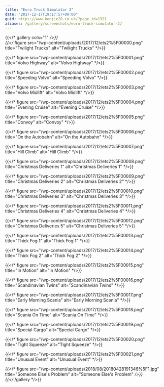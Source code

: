```yaml
---
title: "Euro Truck Simulator 2"
date: "2017-12-17T19:17:57+00:00"
guid: https://www.kenjie20.co.uk/?page_id=1321
aliases: /gallery/screenshots/euro-truck-simulator-2/
---
```

  
{{</* gallery cols="1" */>}}  
{{</* figure src="/wp-content/uploads/2017/12/ets2%5F00000.png" title="Twilight Trucks" alt="Twilight Trucks" */>}}

{{</* figure src="/wp-content/uploads/2017/12/ets2%5F00001.png" title="Volvo Highway" alt="Volvo Highway" */>}}

{{</* figure src="/wp-content/uploads/2017/12/ets2%5F00002.png" title="Speeding Volvo" alt="Speeding Volvo" */>}}

{{</* figure src="/wp-content/uploads/2017/12/ets2%5F00003.png" title="Volvo Midlift" alt="Volvo Midlift" */>}}

{{</* figure src="/wp-content/uploads/2017/12/ets2%5F00004.png" title="Evening Cruise" alt="Evening Cruise" */>}}

{{</* figure src="/wp-content/uploads/2017/12/ets2%5F00005.png" title="Convoy" alt="Convoy" */>}}

{{</* figure src="/wp-content/uploads/2017/12/ets2%5F00006.png" title="On the Autobahn" alt="On the Autobahn" */>}}

{{</* figure src="/wp-content/uploads/2017/12/ets2%5F00007.png" title="Hill Climb" alt="Hill Climb" */>}}

{{</* figure src="/wp-content/uploads/2017/12/ets2%5F00008.png" title="Christmas Deliveries 1" alt="Christmas Deliveries 1" */>}}

{{</* figure src="/wp-content/uploads/2017/12/ets2%5F00009.png" title="Christmas Deliveries 2" alt="Christmas Deliveries 2" */>}}

{{</* figure src="/wp-content/uploads/2017/12/ets2%5F00010.png" title="Christmas Deliveries 3" alt="Christmas Deliveries 3" */>}}

{{</* figure src="/wp-content/uploads/2017/12/ets2%5F00011.png" title="Christmas Deliveries 4" alt="Christmas Deliveries 4" */>}}

{{</* figure src="/wp-content/uploads/2017/12/ets2%5F00012.png" title="Christmas Deliveries 5" alt="Christmas Deliveries 5" */>}}

{{</* figure src="/wp-content/uploads/2017/12/ets2%5F00013.png" title="Thick Fog 1" alt="Thick Fog 1" */>}}

{{</* figure src="/wp-content/uploads/2017/12/ets2%5F00014.png" title="Thick Fog 2" alt="Thick Fog 2" */>}}

{{</* figure src="/wp-content/uploads/2017/12/ets2%5F00015.png" title="In Motion" alt="In Motion" */>}}

{{</* figure src="/wp-content/uploads/2017/12/ets2%5F00016.png" title="Scandinavian Twins" alt="Scandinavian Twins" */>}}

{{</* figure src="/wp-content/uploads/2017/12/ets2%5F00017.png" title="Early Morning Scania" alt="Early Morning Scania" */>}}

{{</* figure src="/wp-content/uploads/2017/12/ets2%5F00018.png" title="Scania On Time" alt="Scania On Time" */>}}

{{</* figure src="/wp-content/uploads/2017/12/ets2%5F00019.png" title="Special Cargo" alt="Special Cargo" */>}}

{{</* figure src="/wp-content/uploads/2017/12/ets2%5F00020.png" title="Tight Squeeze" alt="Tight Squeeze" */>}}

{{</* figure src="/wp-content/uploads/2017/12/ets2%5F00021.png" title="Unusual Event" alt="Unusual Event" */>}}

{{</* figure src="/wp-content/uploads/2018/08/20180428191346%5F1.jpg" title="Someone Else's Problem" alt="Someone Else's Problem" */>}}  
{{</* /gallery */>}}  
